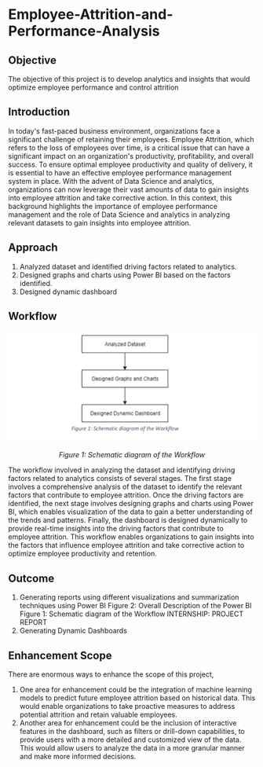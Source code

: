 # Employee-Attrition-and-Performance-Analysis

## Objective

The objective of this project is to develop analytics and insights that would optimize employee
performance and control attrition

## Introduction

In today's fast-paced business environment, organizations face a significant challenge of retaining
their employees. Employee Attrition, which refers to the loss of employees over time, is a critical issue
that can have a significant impact on an organization's productivity, profitability, and overall success.
To ensure optimal employee productivity and quality of delivery, it is essential to have an effective
employee performance management system in place.
With the advent of Data Science and analytics, organizations can now leverage their vast amounts of
data to gain insights into employee attrition and take corrective action.
In this context, this background highlights the importance of employee performance management
and the role of Data Science and analytics in analyzing relevant datasets to gain insights into
employee attrition.

## Approach

1. Analyzed dataset and identified driving factors related to analytics.
2. Designed graphs and charts using Power BI based on the factors identified.
3. Designed dynamic dashboard

## Workflow

![Image Alt Text](https://github.com/pavanbadempet/Employee-Attrition-and-Performance-Analysis/blob/f0c407011f792e852a5a79c68bde7be6eaf94088/assets/Workflow.png)

<p align="center">
  <em>Figure 1: Schematic diagram of the Workflow</em>
</p>

The workflow involved in analyzing the dataset and identifying driving factors related to analytics
consists of several stages. The first stage involves a comprehensive analysis of the dataset to identify
the relevant factors that contribute to employee attrition. Once the driving factors are identified, the
next stage involves designing graphs and charts using Power BI, which enables visualization of the
data to gain a better understanding of the trends and patterns. Finally, the dashboard is designed
dynamically to provide real-time insights into the driving factors that contribute to employee
attrition. This workflow enables organizations to gain insights into the factors that influence employee
attrition and take corrective action to optimize employee productivity and retention.

## Outcome

1. Generating reports using different visualizations and summarization techniques using Power BI
   Figure 2: Overall Description of the Power BI
   Figure 1: Schematic diagram of the Workflow
   INTERNSHIP: PROJECT REPORT
2. Generating Dynamic Dashboards

## Enhancement Scope

There are enormous ways to enhance the scope of this project,

1. One area for enhancement could be the integration of machine learning models to predict future
   employee attrition based on historical data. This would enable organizations to take proactive
   measures to address potential attrition and retain valuable employees.
2. Another area for enhancement could be the inclusion of interactive features in the dashboard,
   such as filters or drill-down capabilities, to provide users with a more detailed and customized
   view of the data. This would allow users to analyze the data in a more granular manner and make
   more informed decisions.
